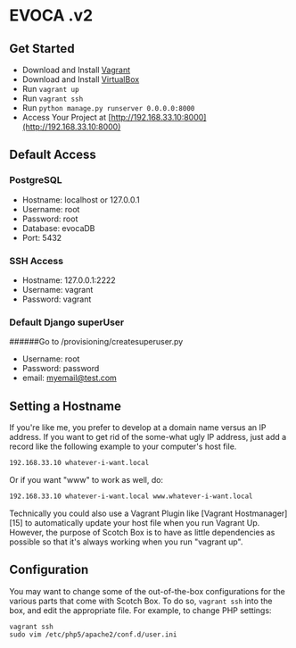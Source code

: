 EVOCA .v2
==========



## Get Started

* Download and Install [Vagrant](https://www.vagrantup.com/downloads.html)
* Download and Install [VirtualBox](https://www.virtualbox.org/wiki/Downloads)
* Run ``` vagrant up ```
* Run ```vagrant ssh```
* Run ```python manage.py runserver 0.0.0.0:8000```
* Access Your Project at  [http://192.168.33.10:8000](http://192.168.33.10:8000)


## Default Access

### PostgreSQL

- Hostname: localhost or 127.0.0.1
- Username: root
- Password: root
- Database: evocaDB
- Port: 5432

### SSH Access

- Hostname: 127.0.0.1:2222
- Username: vagrant
- Password: vagrant

### Default Django superUser
######Go to /provisioning/createsuperuser.py

- Username: root
- Password: password
- email: myemail@test.com


## Setting a Hostname

If you're like me, you prefer to develop at a domain name versus an IP address. If you want to get rid of the some-what ugly IP address, just add a record like the following example to your computer's host file.

```bash
192.168.33.10 whatever-i-want.local
```

Or if you want "www" to work as well, do:

```bash
192.168.33.10 whatever-i-want.local www.whatever-i-want.local
```

Technically you could also use a Vagrant Plugin like [Vagrant Hostmanager][15] to automatically update your host file when you run Vagrant Up. However, the purpose of Scotch Box is to have as little dependencies as possible so that it's always working when you run "vagrant up".


## Configuration

You may want to change some of the out-of-the-box configurations for
the various parts that come with Scotch Box.  To do so, `vagrant ssh`
into the box, and edit the appropriate file.  For example, to change
PHP settings:

    vagrant ssh
    sudo vim /etc/php5/apache2/conf.d/user.ini


